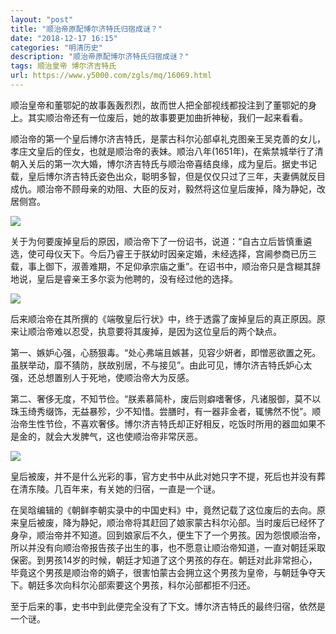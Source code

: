 ```yaml
---
layout: "post"
title: "顺治帝原配博尔济特氏归宿成谜？"
date: "2018-12-17 16:15"
categories: "明清历史"
description: "顺治帝原配博尔济特氏归宿成谜？"
tags: 顺治皇帝 博尔济吉特氏
url: https://www.y5000.com/zgls/mq/16069.html
---
```






顺治皇帝和董鄂妃的故事轰轰烈烈，故而世人把全部视线都投注到了董鄂妃的身上。其实顺治帝还有一位废后，她的故事要更加曲折神秘，我们一起来看看。

顺治帝的第一个皇后博尔济吉特氏，是蒙古科尔沁部卓礼克图亲王吴克善的女儿，孝庄文皇后的侄女，也就是顺治帝的表妹。顺治八年(1651年)，在紫禁城举行了清朝入关后的第一次大婚，博尔济吉特氏与顺治帝喜结良缘，成为皇后。据史书记载，皇后博尔济吉特氏姿色出众，聪明多智，但是仅仅只过了三年，夫妻俩就反目成仇。顺治帝不顾母亲的劝阻、大臣的反对，毅然将这位皇后废掉，降为静妃，改居侧宫。

![](https://img.y5000.com/uploads/allimg/170306/1546295327-0.jpg)

关于为何要废掉皇后的原因，顺治帝下了一份诏书，说道：“自古立后皆慎重遴选，使可母仪天下。今后乃睿王于朕幼时因亲定婚，未经选择，宫阃参商已历三载，事上御下，淑善难期，不足仰承宗庙之重”。在诏书中，顺治帝只是含糊其辞地说，皇后是睿亲王多尔衮为他聘的，没有经过他的选择。

![](https://img.y5000.com/uploads/allimg/170306/15462a437-1.jpg)

后来顺治帝在其所撰的《端敬皇后行状》中，终于透露了废掉皇后的真正原因。原来让顺治帝难以忍受，执意要将其废掉，是因为这位皇后的两个缺点。

第一、嫉妒心强，心肠狠毒。“处心弗端且嫉甚，见容少妍者，即憎恶欲置之死。虽朕举动，靡不猜防，朕故别居，不与接见”。由此可见，博尔济吉特氏妒心太强，还总想置别人于死地，使顺治帝大为反感。

第二、奢侈无度，不知节俭。“朕素慕简朴，废后则癖嗜奢侈，凡诸服御，莫不以珠玉绮秀缀饰，无益暴殄，少不知惜。尝膳时，有一器非金者，辄怫然不悦”。顺治帝生性节俭，不喜欢奢侈。博尔济吉特氏却正好相反，吃饭时所用的器皿如果不是金的，就会大发脾气，这也使顺治帝非常厌恶。

![](https://img.y5000.com/uploads/allimg/170306/1546292025-2.jpg)

皇后被废，并不是什么光彩的事，官方史书中从此对她只字不提，死后也并没有葬在清东陵。几百年来，有关她的归宿，一直是一个谜。

在吴晗编辑的《朝鲜李朝实录中的中国史料》中，竟然记载了这位废后的去向。原来皇后被废，降为静妃，顺治帝将其赶回了娘家蒙古科尔沁部。当时废后已经怀了身孕，顺治帝并不知道。回到娘家后不久，便生下了一个男孩。因为怨恨顺治帝，所以并没有向顺治帝报告孩子出生的事，也不愿意让顺治帝知道，一直对朝廷采取保密。到男孩14岁的时候，朝廷才知道了这个男孩的存在。朝廷对此非常担心，毕竟这个男孩是顺治帝的嫡子，很害怕蒙古会拥立这个男孩为皇帝，与朝廷争夺天下。朝廷多次向科尔沁部索要这个男孩，科尔沁部都拒不归还。

至于后来的事，史书中到此便完全没有了下文。博尔济吉特氏的最终归宿，依然是一个谜。
